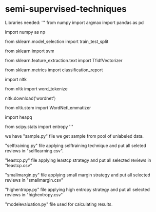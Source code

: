 # semi-supervised-techniques

Libraries needed:
'''
from numpy import argmax
import pandas as pd

import numpy as np

from sklearn.model_selection import train_test_split

from sklearn import svm


from sklearn.feature_extraction.text import TfidfVectorizer

from sklearn.metrics import classification_report

import nltk

from nltk import word_tokenize

nltk.download('wordnet')

from nltk.stem import WordNetLemmatizer

import heapq

from scipy.stats import entropy
'''

we have "sample.py" file we get sample from pool of unlabeled data.

"selftraining.py" file applying selftraining technique and put all seleted reviews in "selflearning.csv". 

"leastcp.py" file applying leastcp strategy and put all selected reviews in "leastcp.csv"

"smallmargin.py" file applying small margin strategy and put all selected reviews in "smallmargin.csv"

"highentropy.py" file applying high entropy strategy and put all selected reviews in "highentropy.csv"

"modelevaluation.py" file used for calculating results.
